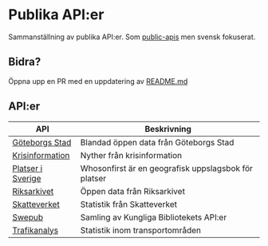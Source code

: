 # Publika API:er

Sammanställning av publika API:er. Som [public-apis](https://github.com/public-apis/public-apis) men svensk fokuserat. 


## Bidra?

Öppna upp en PR med en uppdatering av [README.md](https://github.com/mile95/publika-APIer/blob/main/README.md)


## API:er


| API                                                                                                                                              | Beskrivning                                          |
| ------------------------------------------------------------------------------------------------------------------------------------------------ | ---------------------------------------------------- |
| [Göteborgs Stad](https://goteborg.se/wps/portal/start/kommun-och-politik/sa-arbetar-goteborgs-stad-med/digitalisering/oppna-data/sok-oppna-data) | Blandad öppen data från Göteborgs Stad               |
| [Krisinformation](https://www.krisinformation.se/om-krisinformation/for-myndigheter-och-andra-aktorer/oppen-data)                                | Nyther från krisinformation                          |
| [Platser i Sverige](https://github.com/whosonfirst-data/whosonfirst-data-admin-se/tree/master)                                                   | Whosonfirst är en geografisk uppslagsbok för platser |
| [Riksarkivet](https://sok.riksarkivet.se/om-soktjansten?infosida=API)                                                                            | Öppen data från Riksarkivet                          |
| [Skatteverket](https://www7.skatteverket.se/portal/apier-och-oppna-data/utvecklarportalen?dataresurs=oppna-data-api)                             | Statistik från Skatteverket                          |
| [Swepub](https://www.kb.se/samverkan-och-utveckling/swepub/dataatkomst.html)                                                                     | Samling av Kungliga Bibliotekets API:er              |
| [Trafikanalys](https://www.trafa.se/sidor/oppen-data-api/)                                                                                       | Statistik inom transportområden                      |
